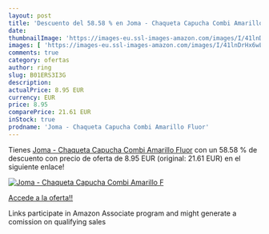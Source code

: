 ```yaml
---
layout: post
title: 'Descuento del 58.58 % en Joma - Chaqueta Capucha Combi Amarillo F'
date: 
thumbnailImage: 'https://images-eu.ssl-images-amazon.com/images/I/41lnDrHx6wL._SL200_.jpg'
images: [ 'https://images-eu.ssl-images-amazon.com/images/I/41lnDrHx6wL._SL200_.jpg' ]
comments: true
category: ofertas
author: ring
slug: B01ERS3I3G
description:
actualPrice: 8.95 EUR
currency: EUR
price: 8.95
comparePrice: 21.61 EUR
inStock: true
prodname: 'Joma - Chaqueta Capucha Combi Amarillo Fluor'
---
```


Tienes [Joma - Chaqueta Capucha Combi Amarillo Fluor](https://www.amazon.es/dp/B01ERS3I3G/?tag=tolees-21) con un 58.58 % de descuento con precio de oferta de 8.95 EUR (original: 21.61 EUR) en el siguiente enlace!

[![Joma - Chaqueta Capucha Combi Amarillo F](https://images-eu.ssl-images-amazon.com/images/I/41lnDrHx6wL._SL200_.jpg)](https://www.amazon.es/dp/B01ERS3I3G/?tag=tolees-21)

[Accede a la oferta!!](https://www.amazon.es/dp/B01ERS3I3G/?tag=tolees-21)

Links participate in Amazon Associate program and might generate a comission on qualifying sales


